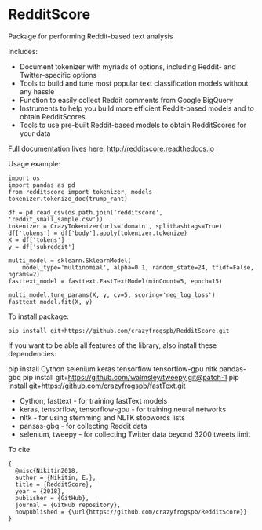 # RedditScore
Package for performing Reddit-based text analysis

Includes:
- Document tokenizer with myriads of options, including Reddit- and Twitter-specific options
- Tools to build and tune most popular text classification models without any hassle
- Function to easily collect Reddit comments from Google BigQuery
- Instruments to help you build more efficient Reddit-based models and to obtain RedditScores
- Tools to use pre-built Reddit-based models to obtain RedditScores for your data

Full documentation lives here: http://redditscore.readthedocs.io

Usage example:

	import os
	import pandas as pd
	from redditscore import tokenizer, models
	tokenizer.tokenize_doc(trump_rant)

	df = pd.read_csv(os.path.join('redditscore', 'reddit_small_sample.csv'))
	tokenizer = CrazyTokenizer(urls='domain', splithashtags=True)
	df['tokens'] = df['body'].apply(tokenizer.tokenize)
	X = df['tokens']
	y = df['subreddit']

	multi_model = sklearn.SklearnModel(
		model_type='multinomial', alpha=0.1, random_state=24, tfidf=False, ngrams=2)
	fasttext_model = fasttext.FastTextModel(minCount=5, epoch=15)

	multi_model.tune_params(X, y, cv=5, scoring='neg_log_loss')
	fasttext_model.fit(X, y)

To install package:

	pip install git+https://github.com/crazyfrogspb/RedditScore.git

If you want to be able all features of the library, also install these
dependencies:

  pip install Cython selenium keras tensorflow tensorflow-gpu nltk pandas-gbq
  pip install git+https://github.com/walmsley/tweepy.git@patch-1
  pip install git+https://github.com/crazyfrogspb/fastText.git

- Cython, fasttext - for training fastText models
- keras, tensorflow, tensorflow-gpu - for training neural networks
- nltk - for using stemming and NLTK stopwords lists
- pansas-gbq - for collecting Reddit data
- selenium, tweepy - for collecting Twitter data beyond 3200 tweets limit

To cite:

    {
      @misc{Nikitin2018,
      author = {Nikitin, E.},
      title = {RedditScore},
      year = {2018},
      publisher = {GitHub},
      journal = {GitHub repository},
      howpublished = {\url{https://github.com/crazyfrogspb/RedditScore}}
    }
